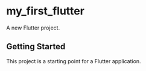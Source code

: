 # my_first_flutter

A new Flutter project.

## Getting Started

This project is a starting point for a Flutter application.
